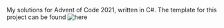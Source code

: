 My solutions for Advent of Code 2021, written in C#. The template for this project can be found ![here](https://github.com/eduherminio/AdventOfCode.Template)
